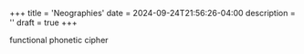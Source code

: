 +++
title = 'Neographies'
date = 2024-09-24T21:56:26-04:00
description = ''
draft = true
+++

functional phonetic cipher
